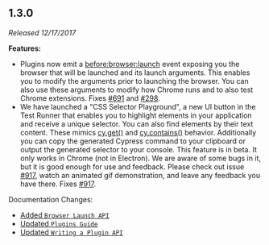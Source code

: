 ## 1.3.0

*Released 12/17/2017*

**Features:**

- Plugins now emit a [before:browser:launch](/guides/tooling/plugins-guide#Browser-Launching) event exposing you the browser that will be launched and its launch arguments. This enables you to modify the arguments prior to launching the browser. You can also use these arguments to modify how Chrome runs and to also test Chrome extensions. Fixes [#691](https://github.com/cypress-io/cypress/issues/691) and [#298](https://github.com/cypress-io/cypress/issues/298).
- We have launched a "CSS Selector Playground", a new UI button in the Test Runner that enables you to highlight elements in your application and receive a unique selector. You can also find elements by their text content. These mimics [cy.get()](/api/commands/get) and [cy.contains()](/api/commands/contains) behavior. Additionally you can copy the generated Cypress command to your clipboard or output the generated selector to your console. This feature is in beta. It only works in Chrome (not in Electron). We are aware of some bugs in it, but it is good enough for use and feedback. Please check out issue [#917](https://github.com/cypress-io/cypress/issues/917), watch an animated gif demonstration, and leave any feedback you have there. Fixes [#917](https://github.com/cypress-io/cypress/issues/917).

Documentation Changes:

- [Added `Browser Launch API`](/api/plugins/browser-launch-api)
- [Updated `Plugins Guide`](/guides/tooling/plugins-guide)
- [Updated `Writing a Plugin API`](/api/plugins/writing-a-plugin)


